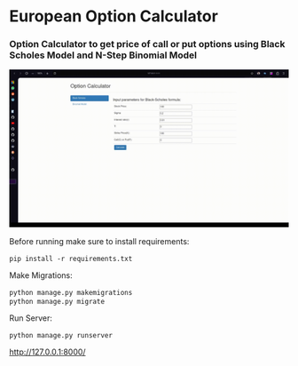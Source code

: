 # European Option Calculator

### Option Calculator to get price of call or put options using Black Scholes Model and N-Step Binomial Model 

![showcase](Assets/showcase.gif)

Before running make sure to install requirements:

    pip install -r requirements.txt

Make Migrations:

    python manage.py makemigrations
    python manage.py migrate

Run Server:

    python manage.py runserver

http://127.0.0.1:8000/


